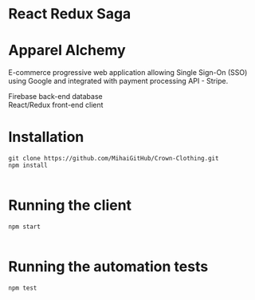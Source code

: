 # React Redux Saga

# Apparel Alchemy

E-commerce progressive web application allowing Single Sign-On (SSO) using Google and integrated with payment processing API - Stripe.

Firebase back-end database<br>
React/Redux front-end client

# Installation

`git clone https://github.com/MihaiGitHub/Crown-Clothing.git`<br>
`npm install`<br><br>

# Running the client

`npm start`<br><br>

# Running the automation tests

`npm test`<br>
